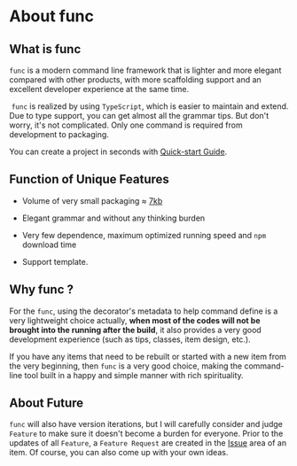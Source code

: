 
# About func
## What is func

  `func` is a modern command line framework that is lighter and more elegant compared with other products,
with more scaffolding support and an excellent developer experience at the same time.

  `func` is realized by using `TypeScript`, which is easier to maintain and extend. Due to type support,
you can get almost all the grammar tips. But don't worry, it's not complicated.
Only one command is required from development to packaging.

  You can create a project in seconds with [Quick-start Guide](/guide.md).

## Function of Unique Features

  - Volume of very small packaging ≈ [7kb](https://github.com/unix/func/blob/master/examples/gzbundle/archived.tar.gz)

  - Elegant grammar and without any thinking burden

  - Very few dependence, maximum optimized running speed and `npm` download time

  - Support template.

## Why func ?

For the `func`, using the decorator's metadata to help command define is a very lightweight choice actually,
**when most of the codes will not be brought into the running after the build**,
it also provides a very good development experience (such as tips, classes, item design, etc.).

If you have any items that need to be rebuilt or started with a new item from the very beginning,
then `func` is a very good choice, making the command-line tool built in a happy and simple manner with rich spirituality.

## About Future

`func` will also have version iterations, but I will carefully consider and judge `Feature` to make sure it doesn't become a burden for everyone.
Prior to the updates of all `Feature`, a `Feature Request` are created in the [Issue](https://github.com/unix/func/issues) area of an item.
Of course, you can also come up with your own ideas.
